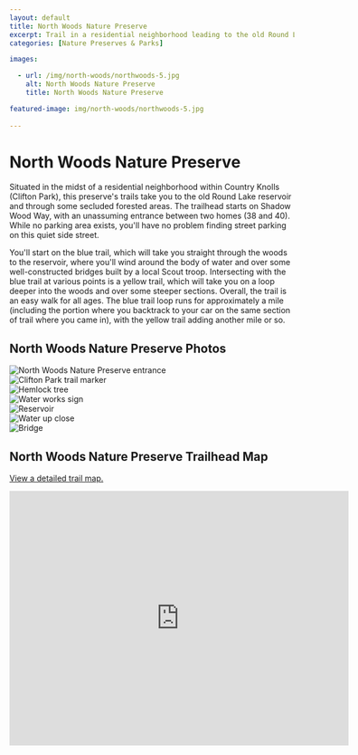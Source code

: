 ```yaml
---
layout: default
title: North Woods Nature Preserve 
excerpt: Trail in a residential neighborhood leading to the old Round Lake Reservoir and meandering through the woods
categories: [Nature Preserves & Parks]

images:

  - url: /img/north-woods/northwoods-5.jpg
    alt: North Woods Nature Preserve 
    title: North Woods Nature Preserve 

featured-image: img/north-woods/northwoods-5.jpg
    
---
```


<h1>North Woods Nature Preserve</h1>

<p>
	Situated in the midst of a residential neighborhood within Country Knolls (Clifton Park), this preserve's trails take you to the old Round Lake reservoir and through some secluded forested areas. The trailhead starts on Shadow Wood Way, with an unassuming entrance between two homes (38 and 40). While no parking area exists, you'll have no problem finding street parking on this quiet side street.
</p>

<p>
	You'll start on the blue trail, which will take you straight through the woods to the reservoir, where you'll wind around the body of water and over some well-constructed bridges built by a local Scout troop. Intersecting with the blue trail at various points is a yellow trail, which will take you on a loop deeper into the woods and over some steeper sections. Overall, the trail is an easy walk for all ages. The blue trail loop runs for approximately a mile (including the portion where you backtrack to your car on the same section of trail where you came in), with the yellow trail adding another mile or so.</p>


<h2>North Woods Nature Preserve Photos</h2>

<div class="fotorama" data-nav="thumbs" data-width="100%"
                     data-ratio="800/600"
                     data-min-width="100%"
                     data-max-width="1000"
                     data-min-height="300"
                     data-max-height="100%" >
<img src="/img/north-woods/northwoods-1.jpg" alt="North Woods Nature Preserve entrance"><br />
<img src="/img/north-woods/northwoods-2.jpg" alt="Clifton Park trail marker"><br />
<img src="/img/north-woods/northwoods-3.jpg" alt="Hemlock tree"><br />
<img src="/img/north-woods/northwoods-4.jpg" alt="Water works sign"><br />
<img src="/img/north-woods/northwoods-5.jpg" alt="Reservoir"><br />
<img src="/img/north-woods/northwoods-6.jpg" alt="Water up close"><br />
<img src="/img/north-woods/northwoods-7.jpg" alt="Bridge">

</div>

<h2 id="trailmap">North Woods Nature Preserve Trailhead Map</h2>

<p>
	<a href="http://www.cliftonpark.org/index.php/document-center/maps/1834-north-woods-nature-preserve-new-map-aug2012/file" target="_blank">
		View a detailed trail map.
	</a>
</p>

<div class="google-maps"><iframe src="https://www.google.com/maps/embed?pb=!1m18!1m12!1m3!1d5843.293486829594!2d-73.81662468300138!3d42.92249066226214!2m3!1f0!2f0!3f0!3m2!1i1024!2i768!4f13.1!3m3!1m2!1s0x89de156b88df6e4f%3A0x5b1f6e76d4ec4ca9!2s39+Shadow+Wood+Way%2C+Ballston+Lake%2C+NY+12019!5e0!3m2!1sen!2sus!4v1507553147636" width="600" height="450" frameborder="0" style="border:0" allowfullscreen></iframe>
</div>
